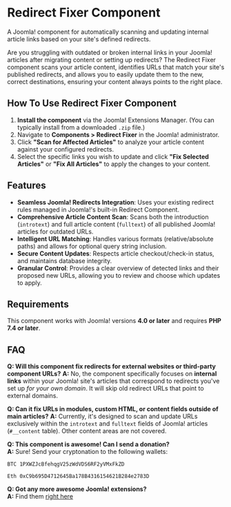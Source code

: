# Redirect Fixer Component
A Joomla! component for automatically scanning and updating internal article links based on your site's defined redirects.

Are you struggling with outdated or broken internal links in your Joomla! articles after migrating content or setting up redirects? The Redirect Fixer component scans your article content, identifies URLs that match your site's published redirects, and allows you to easily update them to the new, correct destinations, ensuring your content always points to the right place.

## How To Use Redirect Fixer Component
1.  **Install the component** via the Joomla! Extensions Manager. (You can typically install from a downloaded `.zip` file.)
2.  Navigate to **Components > Redirect Fixer** in the Joomla! administrator.
3.  Click **"Scan for Affected Articles"** to analyze your article content against your configured redirects.
4.  Select the specific links you wish to update and click **"Fix Selected Articles"** or **"Fix All Articles"** to apply the changes to your content.

## Features
* **Seamless Joomla! Redirects Integration**: Uses your existing redirect rules managed in Joomla!'s built-in Redirect Component.
* **Comprehensive Article Content Scan**: Scans both the introduction (`introtext`) and full article content (`fulltext`) of all published Joomla! articles for outdated URLs.
* **Intelligent URL Matching**: Handles various formats (relative/absolute paths) and allows for optional query string inclusion.
* **Secure Content Updates**: Respects article checkout/check-in status, and maintains database integrity.
* **Granular Control**: Provides a clear overview of detected links and their proposed new URLs, allowing you to review and choose which updates to apply.

## Requirements
This component works with Joomla! versions **4.0 or later** and requires **PHP 7.4 or later**.

## FAQ
**Q: Will this component fix redirects for external websites or third-party component URLs?**
**A:** No, the component specifically focuses on **internal links** within your Joomla! site's articles that correspond to redirects you've set up *for your own domain*. It will skip old redirect URLs that point to external domains.

**Q: Can it fix URLs in modules, custom HTML, or content fields outside of main articles?**
**A:** Currently, it's designed to scan and update URLs exclusively within the `introtext` and `fulltext` fields of Joomla! articles (`#__content` table). Other content areas are not covered.

**Q: This component is awesome! Can I send a donation?**  
**A:** Sure! Send your cryptonation to the following wallets:

`BTC 1PXWZJcBfehqgV25zWdVDS6RF2yVMxFkZD`

`Eth 0xC9b695D4712645Ba178B4316154621B284e2783D`

**Q: Got any more awesome Joomla! extensions?**  
**A:** Find them [right here](https://naftee.com)
